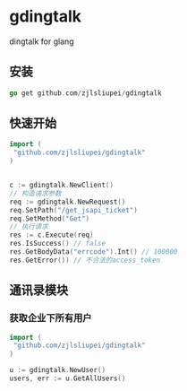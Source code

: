 # gdingtalk
dingtalk for glang

## 安装
```go
go get github.com/zjlsliupei/gdingtalk
```

## 快速开始
```go
import (
 "github.com/zjlsliupei/gdingtalk"
)


c := gdingtalk.NewClient()
// 构造请求参数
req := gdingtalk.NewRequest()
req.SetPath("/get_jsapi_ticket")
req.SetMethod("Get")
// 执行请求
res := c.Execute(req)
res.IsSuccess() // false
res.GetBodyData("errcode").Int() // 100000
res.GetError()) // 不合法的access_token
```

## 通讯录模块
### 获取企业下所有用户
```go
import (
 "github.com/zjlsliupei/gdingtalk"
)

u := gdingtalk.NewUser()
users, err := u.GetAllUsers()
```